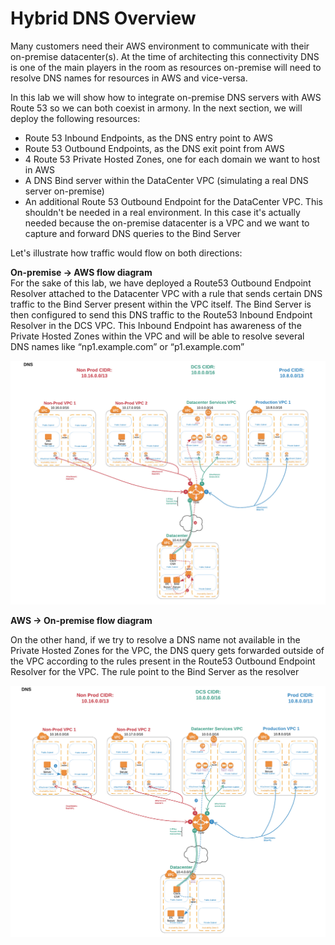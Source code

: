 # Hybrid DNS Overview

Many customers need their AWS environment to communicate with their on-premise datacenter(s). At the time of architecting this connectivity DNS is one of the main players in the room as resources on-premise will need to resolve DNS names for resources in AWS and vice-versa.

In this lab we will show how to integrate on-premise DNS servers with AWS Route 53 so we can both coexist in armony. In the next section, we will deploy the following resources:
- Route 53 Inbound Endpoints, as the DNS entry point to AWS
- Route 53 Outbound Endpoints, as the DNS exit point from AWS
- 4 Route 53 Private Hosted Zones, one for each domain we want to host in AWS
- A DNS Bind server within the DataCenter VPC (simulating a real DNS server on-premise)
- An additional Route 53 Outbound Endpoint for the DataCenter VPC. This shouldn't be needed in a real environment. In this case it's actually needed because the on-premise datacenter is a VPC and we want to capture and forward DNS queries to the Bind Server

Let's illustrate how traffic would flow on both directions:</br>




<b>On-premise -> AWS flow diagram</b></br>
For the sake of this lab, we have deployed a Route53 Outbound Endpoint Resolver attached to the Datacenter VPC with a rule that sends certain DNS traffic to the Bind Server present within the VPC itself. The Bind Server is then configured to send this DNS traffic to the Route53 Inbound Endpoint Resolver in the DCS VPC. This Inbound Endpoint has awareness of the Private Hosted Zones within the VPC and will be able to resolve several DNS names like “np1.example.com” or “p1.example.com”

![DNS DC to DCS](../images/dns-dc1tonp1.png)



<b>AWS -> On-premise flow diagram</b></br>

On the other hand, if we try to resolve a DNS name not available in the Private Hosted Zones for the VPC, the DNS query gets forwarded outside of the VPC according to the rules present in the Route53 Outbound Endpoint Resolver for the VPC. The rule point to the Bind Server as the resolver

![DNS NP1 to DC](../images/dns-np1todc.png)
